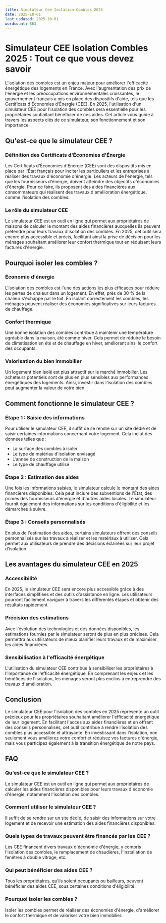 ```yaml
---
title: Simulateur Cee Isolation Combles 2025
date: 2025-10-01
last_updated: 2025-10-01
wordcount: 863
---
```


# Simulateur CEE Isolation Combles 2025 : Tout ce que vous devez savoir

L'isolation des combles est un enjeu majeur pour améliorer l'efficacité énergétique des logements en France. Avec l'augmentation des prix de l'énergie et les préoccupations environnementales croissantes, le gouvernement français a mis en place des dispositifs d'aide, tels que les Certificats d'Économies d'Énergie (CEE). En 2025, l'utilisation d'un simulateur CEE pour l'isolation des combles sera essentielle pour les propriétaires souhaitant bénéficier de ces aides. Cet article vous guide à travers les aspects clés de ce simulateur, son fonctionnement et son importance.

## Qu'est-ce que le simulateur CEE ?

### Définition des Certificats d'Économies d'Énergie

Les Certificats d'Économies d'Énergie (CEE) sont des dispositifs mis en place par l'État français pour inciter les particuliers et les entreprises à réaliser des travaux d'économie d'énergie. Les acteurs de l'énergie, tels que les fournisseurs d'énergie, doivent atteindre des objectifs d'économies d'énergie. Pour ce faire, ils proposent des aides financières aux consommateurs qui réalisent des travaux d'amélioration énergétique, comme l'isolation des combles.

### Le rôle du simulateur CEE

Le simulateur CEE est un outil en ligne qui permet aux propriétaires de maisons de calculer le montant des aides financières auxquelles ils peuvent prétendre pour leurs travaux d'isolation des combles. En 2025, cet outil sera encore plus accessible et précis, facilitant ainsi la prise de décision pour les ménages souhaitant améliorer leur confort thermique tout en réduisant leurs factures d'énergie.

## Pourquoi isoler les combles ?

### Économie d'énergie

L'isolation des combles est l'une des actions les plus efficaces pour réduire les pertes de chaleur dans un logement. En effet, près de 30 % de la chaleur s'échappe par le toit. En isolant correctement les combles, les ménages peuvent réaliser des économies significatives sur leurs factures de chauffage.

### Confort thermique

Une bonne isolation des combles contribue à maintenir une température agréable dans la maison, été comme hiver. Cela permet de réduire le besoin de climatisation en été et de chauffage en hiver, améliorant ainsi le confort des occupants.

### Valorisation du bien immobilier

Un logement bien isolé est plus attractif sur le marché immobilier. Les acheteurs potentiels sont de plus en plus sensibles aux performances énergétiques des logements. Ainsi, investir dans l'isolation des combles peut augmenter la valeur de votre bien.

## Comment fonctionne le simulateur CEE ?

### Étape 1 : Saisie des informations

Pour utiliser le simulateur CEE, il suffit de se rendre sur un site dédié et de saisir certaines informations concernant votre logement. Cela inclut des données telles que :

- La surface des combles à isoler
- Le type de matériau d'isolation envisagé
- L'année de construction de la maison
- Le type de chauffage utilisé

### Étape 2 : Estimation des aides

Une fois les informations saisies, le simulateur calcule le montant des aides financières disponibles. Cela peut inclure des subventions de l'État, des primes des fournisseurs d'énergie et d'autres aides locales. Le simulateur fournit également des informations sur les conditions d'éligibilité et les démarches à suivre.

### Étape 3 : Conseils personnalisés

En plus de l'estimation des aides, certains simulateurs offrent des conseils personnalisés sur les travaux à réaliser et les matériaux à utiliser. Cela permet aux utilisateurs de prendre des décisions éclairées sur leur projet d'isolation.

## Les avantages du simulateur CEE en 2025

### Accessibilité

En 2025, le simulateur CEE sera encore plus accessible grâce à des interfaces simplifiées et des outils d'assistance en ligne. Les utilisateurs pourront facilement naviguer à travers les différentes étapes et obtenir des résultats rapidement.

### Précision des estimations

Avec l'évolution des technologies et des données disponibles, les estimations fournies par le simulateur seront de plus en plus précises. Cela permettra aux utilisateurs de mieux planifier leurs travaux et de maximiser les aides financières.

### Sensibilisation à l'efficacité énergétique

L'utilisation du simulateur CEE contribue à sensibiliser les propriétaires à l'importance de l'efficacité énergétique. En comprenant les enjeux et les bénéfices de l'isolation, les ménages seront plus enclins à entreprendre des travaux d'amélioration.

## Conclusion

Le simulateur CEE pour l'isolation des combles en 2025 représente un outil précieux pour les propriétaires souhaitant améliorer l'efficacité énergétique de leur logement. En facilitant l'accès aux aides financières et en offrant des conseils personnalisés, cet outil contribue à rendre l'isolation des combles plus accessible et attrayante. En investissant dans l'isolation, non seulement vous améliorez votre confort et réduisez vos factures d'énergie, mais vous participez également à la transition énergétique de notre pays.

## FAQ

### Qu'est-ce que le simulateur CEE ?

Le simulateur CEE est un outil en ligne qui permet aux propriétaires de calculer les aides financières disponibles pour leurs travaux d'économie d'énergie, notamment l'isolation des combles.

### Comment utiliser le simulateur CEE ?

Il suffit de se rendre sur un site dédié, de saisir des informations sur votre logement et de recevoir une estimation des aides financières disponibles.

### Quels types de travaux peuvent être financés par les CEE ?

Les CEE financent divers travaux d'économie d'énergie, y compris l'isolation des combles, le remplacement de chaudières, l'installation de fenêtres à double vitrage, etc.

### Qui peut bénéficier des aides CEE ?

Tous les propriétaires, qu'ils soient occupants ou bailleurs, peuvent bénéficier des aides CEE, sous certaines conditions d'éligibilité.

### Pourquoi isoler les combles ?

Isoler les combles permet de réaliser des économies d'énergie, d'améliorer le confort thermique et de valoriser votre bien immobilier.